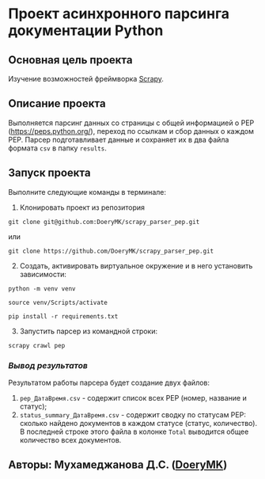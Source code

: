 # Проект асинхронного парсинга документации Python

## **Основная цель проекта**
Изучение возможностей фреймворка [Scrapy](https://docs.scrapy.org/en/latest/index.html).

##  **Описание проекта**
Выполняется парсинг данных со страницы с общей информацией о PEP (https://peps.python.org/), 
переход по ссылкам и сбор данных о каждом PEP.
Парсер подготавливает данные и сохраняет их в два файла формата ```csv``` в папку ```results```.

## **Запуск проекта**
Выполните следующие команды в терминале:

1. Клонировать проект из репозитория
```
git clone git@github.com:DoeryMK/scrapy_parser_pep.git
```
или
```
git clone https://github.com/DoeryMK/scrapy_parser_pep.git
```
2. Создать, активировать виртуальное окружение и в него установить зависимости:
```
python -m venv venv
```
```
source venv/Scripts/activate
```
```
pip install -r requirements.txt 
```
3. Запустить парсер из командной строки:
```
scrapy crawl pep
```

### _Вывод результатов_
Результатом работы парсера будет создание двух файлов:
1. ``pep_ДатаВремя.csv`` - содержит список всех PEP (номер, название и статус);
2. ``status_summary_ДатаВремя.csv`` - содержит сводку по статусам PEP: 
сколько найдено документов в каждом статусе (статус, количество). 
В последней строке этого файла в колонке ``Total`` выводится общее количество всех документов.


## Авторы: Мухамеджанова Д.С. ([DoeryMK](https://github.com/DoeryMK)) 